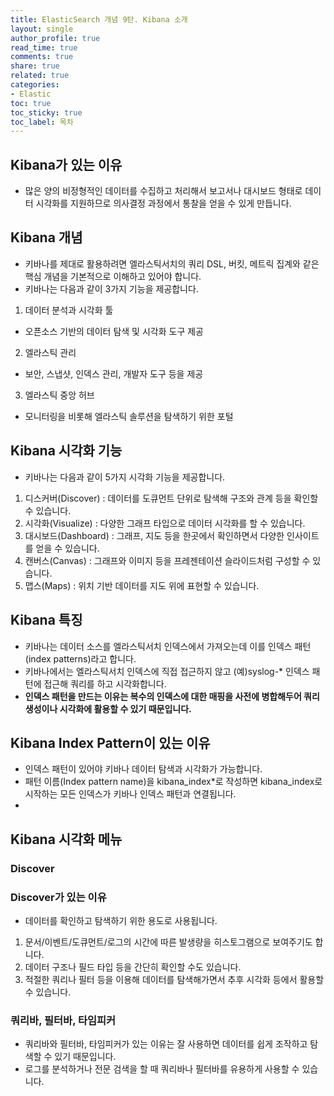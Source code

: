 ```yaml
---
title: ElasticSearch 개념 9탄. Kibana 소개
layout: single
author_profile: true
read_time: true
comments: true
share: true
related: true
categories:
- Elastic
toc: true
toc_sticky: true
toc_label: 목차
---
```



## Kibana가 있는 이유
- 많은 양의 비정형적인 데이터를 수집하고 처리해서 보고서나 대시보드 형태로 데이터 시각화를 지원하므로 의사결정 과정에서 통찰을 얻을 수 있게 만듭니다.

## Kibana 개념
- 키바나를 제대로 활용하려면 엘라스틱서치의 쿼리 DSL, 버킷, 메트릭 집계와 같은 핵심 개념을 기본적으로 이해하고 있어야 합니다.
- 키바나는 다음과 같이 3가지 기능을 제공합니다.
1) 데이터 분석과 시각화 툴
- 오픈소스 기반의 데이터 탐색 및 시각화 도구 제공
2) 엘라스틱 관리
- 보안, 스냅샷, 인덱스 관리, 개발자 도구 등을 제공
3) 엘라스틱 중앙 허브
- 모니터링을 비롯해 엘라스틱 솔루션을 탐색하기 위한 포털

## Kibana 시각화 기능
- 키바나는 다음과 같이 5가지 시각화 기능을 제공합니다. 
1) 디스커버(Discover) : 데이터를 도큐먼트 단위로 탐색해 구조와 관계 등을 확인할 수 있습니다.
2) 시각화(Visualize) : 다양한 그래프 타입으로 데이터 시각화를 할 수 있습니다.
3) 대시보드(Dashboard) : 그래프, 지도 등을 한곳에서 확인하면서 다양한 인사이트를 얻을 수 있습니다.
4) 캔버스(Canvas) : 그래프와 이미지 등을 프레젠테이션 슬라이드처럼 구성할 수 있습니다.
5) 맵스(Maps) : 위치 기반 데이터를 지도 위에 표현할 수 있습니다.

## Kibana 특징
- 키바나는 데이터 소스를 엘라스틱서치 인덱스에서 가져오는데 이를 인덱스 패턴(index patterns)라고 합니다.
- 키바나에서는 엘라스틱서치 인덱스에 직접 접근하지 않고 (예)syslog-* 인덱스 패턴에 접근해 쿼리를 하고 시각화합니다.
- **인덱스 패턴을 만드는 이유는 복수의 인덱스에 대한 매핑을 사전에 병합해두어 쿼리 생성이나 시각화에 활용할 수 있기 때문입니다.**

## Kibana Index Pattern이 있는 이유
- 인덱스 패턴이 있어야 키바나 데이터 탐색과 시각화가 가능합니다.
- 패턴 이름(Index pattern name)을 kibana_index*로 작성하면 kibana_index로 시작하는 모든 인덱스가 키바나 인덱스 패턴과 연결됩니다.
- 

## Kibana 시각화 메뉴
### Discover
### Discover가 있는 이유
- 데이터를 확인하고 탐색하기 위한 용도로 사용됩니다.
1) 문서/이벤트/도큐먼트/로그의 시간에 따른 발생량을 히스토그램으로 보여주기도 합니다.
2) 데이터 구조나 필드 타입 등을 간단히 확인할 수도 있습니다.
3) 적절한 쿼리나 필터 등을 이용해 데이터를 탐색해가면서 추후 시각화 등에서 활용할 수 있습니다.

### 쿼리바, 필터바, 타임피커
- 쿼리바와 필터바, 타임피커가 있는 이유는 잘 사용하면 데이터를 쉽게 조작하고 탐색할 수 있기 때문입니다.
- 로그를 분석하거나 전문 검색을 할 때 쿼리바나 필터바를 유용하게 사용할 수 있습니다.








